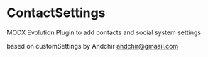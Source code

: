 # ContactSettings
MODX Evolution Plugin to add contacts and social system settings 

based on customSettings by Andchir <andchir@gmaail.com>    
